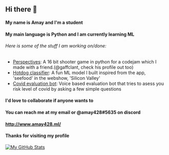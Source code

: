 ## Hi there 👋

#### My name is Amay and I'm a student


#### My main language is Python and I am currently learning ML

###### Here is some of the stuff I am working on/done:

- [Perspectives](https://github.com/Gaffclant/codejam): A 16 bit shooter game in python for a codejam  which I made with a friend.(@gaffclant, check his profile out too)
- [Hotdog classifier](https://github.com/amay428/Hotdog-or-not): A fun ML model I built inspired from the app, 'seefood' in the webshow, 'Silicon Valley'
- [Covid evaluation bot](https://github.com/amay428/Covid-19-EvaluationBot): Voice based evaluation bot that tries to asess you risk level of covid by asking a few simple questions

#### I'd love to collaborate if anyone wants to
#### You can reach me at my email or @amay428#5635 on discord 

#### http://www.amay428.ml/

#### Thanks for visiting my profile

[![My GitHub Stats](https://github-readme-stats.vercel.app/api/?username=amay428&count_private=true&theme=tokyonight&showicons=true)]()


<!--**amay428/amay428** is a ✨ _special_ ✨ repository because its `README.md` (this file) appears on your GitHub profile.

Here are some ideas to get you started:

- 🔭 I’m currently working on ...
- 🌱 I’m currently learning ...
- 👯 I’m looking to collaborate on ...
- 🤔 I’m looking for help with ...
- 💬 Ask me about ...
- 📫 How to reach me: ...
- 😄 Pronouns: ...
- ⚡ Fun fact: ...
-->
